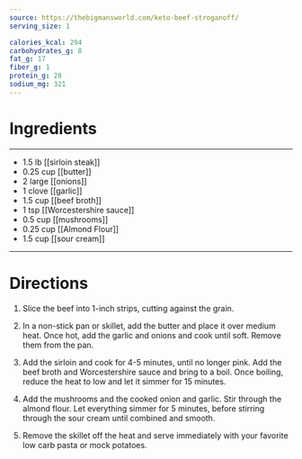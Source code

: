 ```yaml
---
source: https://thebigmansworld.com/keto-beef-stroganoff/
serving_size: 1

calories_kcal: 294
carbohydrates_g: 8
fat_g: 17
fiber_g: 1
protein_g: 28
sodium_mg: 321
---
```

# Ingredients
---
- 1.5 lb [[sirloin steak]]
- 0.25 cup [[butter]]
- 2 large [[onions]]
- 1 clove [[garlic]]
- 1.5 cup [[beef broth]]
- 1 tsp [[Worcestershire sauce]]
- 0.5 cup [[mushrooms]]
- 0.25 cup [[Almond Flour]]
- 1.5 cup [[sour cream]]
---

# Directions
1. Slice the beef into 1-inch strips, cutting against the grain.

2. In a non-stick pan or skillet, add the butter and place it over medium heat. Once hot, add the garlic and onions and cook until soft. Remove them from the pan.

3. Add the sirloin and cook for 4-5 minutes, until no longer pink. Add the beef broth and Worcestershire sauce and bring to a boil. Once boiling, reduce the heat to low and let it simmer for 15 minutes.

4. Add the mushrooms and the cooked onion and garlic. Stir through the almond flour. Let everything simmer for 5 minutes, before stirring through the sour cream until combined and smooth.

5. Remove the skillet off the heat and serve immediately with your favorite low carb pasta or mock potatoes.

